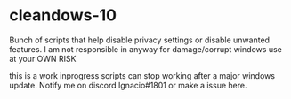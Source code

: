 # cleandows-10
Bunch of scripts that help disable privacy settings or disable unwanted features.
I am not responsible in anyway for damage/corrupt windows use at your OWN RISK

this is a work inprogress scripts can stop working after a major windows update. Notify me on discord Ignacio#1801 or make a issue here.
